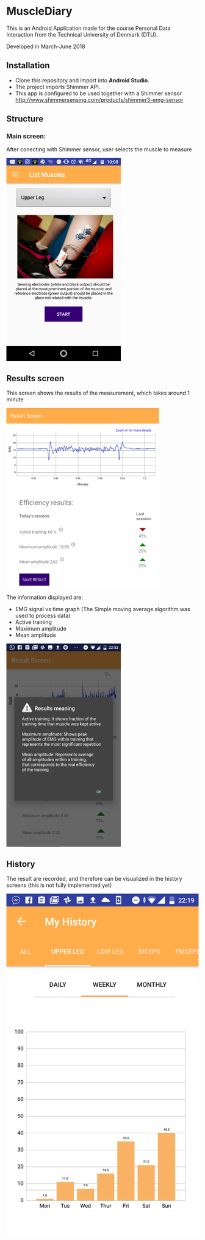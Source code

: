 # MuscleDiary

This is an Android Application made for the course Personal Data Interaction from the Technical University of Denmark (DTU).

Developed in March-June 2018

## Installation
- Clone this repository and import into **Android Studio**.
- The project imports Shimmer API.
- This app is configured to be used together with a Shimmer sensor http://www.shimmersensing.com/products/shimmer3-emg-sensor


## Structure
### Main screen:
After conecting with Shimmer sensor, user selects the muscle to measure

![alt text](https://github.com/AleJuliet/MuscleDiary/blob/master/readmefile/firstscreen.png?s=300)

## Results screen
This screen shows the results of the measurement, which takes around 1 minute

![alt text](https://github.com/AleJuliet/MuscleDiary/blob/master/readmefile/secondscreen.png?s=300)

The information displayed are:
- EMG signal vs time graph (The Simple moving average algorithm was used to process data)
- Active training
- Maximum amplitude 
- Mean amplitude

![alt text](https://github.com/AleJuliet/MuscleDiary/blob/master/readmefile/thirdscreen.png?s=300)

## History
The result are recorded, and therefore can be visualized in the history screens (this is not fully implemented yet)

![alt text](https://github.com/AleJuliet/MuscleDiary/blob/master/readmefile/fourscreen.png?s=300)
